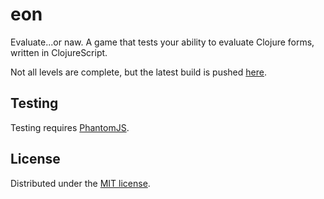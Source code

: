 eon
===

Evaluate...or naw.  A game that tests your ability to evaluate Clojure forms, written in ClojureScript.

Not all levels are complete, but the latest build is pushed [here](http://eon.mikejanger.net).

## Testing

Testing requires [PhantomJS](http://phantomjs.org/).

## License

Distributed under the [MIT license](http://www.opensource.org/licenses/MIT).
